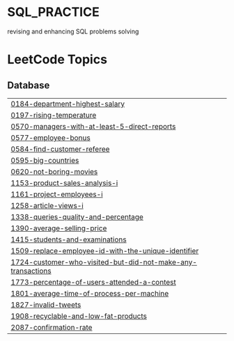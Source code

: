 # SQL_PRACTICE
revising and enhancing SQL problems solving

<!---LeetCode Topics Start-->
# LeetCode Topics
## Database
|  |
| ------- |
| [0184-department-highest-salary](https://github.com/Arvi7048/SQL_PRACTICE/tree/master/0184-department-highest-salary) |
| [0197-rising-temperature](https://github.com/Arvi7048/SQL_PRACTICE/tree/master/0197-rising-temperature) |
| [0570-managers-with-at-least-5-direct-reports](https://github.com/Arvi7048/SQL_PRACTICE/tree/master/0570-managers-with-at-least-5-direct-reports) |
| [0577-employee-bonus](https://github.com/Arvi7048/SQL_PRACTICE/tree/master/0577-employee-bonus) |
| [0584-find-customer-referee](https://github.com/Arvi7048/SQL_PRACTICE/tree/master/0584-find-customer-referee) |
| [0595-big-countries](https://github.com/Arvi7048/SQL_PRACTICE/tree/master/0595-big-countries) |
| [0620-not-boring-movies](https://github.com/Arvi7048/SQL_PRACTICE/tree/master/0620-not-boring-movies) |
| [1153-product-sales-analysis-i](https://github.com/Arvi7048/SQL_PRACTICE/tree/master/1153-product-sales-analysis-i) |
| [1161-project-employees-i](https://github.com/Arvi7048/SQL_PRACTICE/tree/master/1161-project-employees-i) |
| [1258-article-views-i](https://github.com/Arvi7048/SQL_PRACTICE/tree/master/1258-article-views-i) |
| [1338-queries-quality-and-percentage](https://github.com/Arvi7048/SQL_PRACTICE/tree/master/1338-queries-quality-and-percentage) |
| [1390-average-selling-price](https://github.com/Arvi7048/SQL_PRACTICE/tree/master/1390-average-selling-price) |
| [1415-students-and-examinations](https://github.com/Arvi7048/SQL_PRACTICE/tree/master/1415-students-and-examinations) |
| [1509-replace-employee-id-with-the-unique-identifier](https://github.com/Arvi7048/SQL_PRACTICE/tree/master/1509-replace-employee-id-with-the-unique-identifier) |
| [1724-customer-who-visited-but-did-not-make-any-transactions](https://github.com/Arvi7048/SQL_PRACTICE/tree/master/1724-customer-who-visited-but-did-not-make-any-transactions) |
| [1773-percentage-of-users-attended-a-contest](https://github.com/Arvi7048/SQL_PRACTICE/tree/master/1773-percentage-of-users-attended-a-contest) |
| [1801-average-time-of-process-per-machine](https://github.com/Arvi7048/SQL_PRACTICE/tree/master/1801-average-time-of-process-per-machine) |
| [1827-invalid-tweets](https://github.com/Arvi7048/SQL_PRACTICE/tree/master/1827-invalid-tweets) |
| [1908-recyclable-and-low-fat-products](https://github.com/Arvi7048/SQL_PRACTICE/tree/master/1908-recyclable-and-low-fat-products) |
| [2087-confirmation-rate](https://github.com/Arvi7048/SQL_PRACTICE/tree/master/2087-confirmation-rate) |
<!---LeetCode Topics End-->